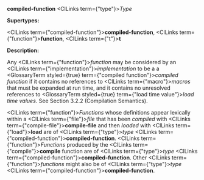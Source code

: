 **compiled-function** <ClLinks  term={"type"}><i>Type</i></ClLinks> 



**Supertypes:** 



<ClLinks  term={"compiled-function"}><b>compiled-function</b></ClLinks>, <ClLinks  term={"function"}><b>function</b></ClLinks>, <ClLinks  term={"t"}><b>t</b></ClLinks> 



**Description:** 



Any <ClLinks  term={"function"}><i>function</i></ClLinks> may be considered by an <ClLinks  term={"implementation"}><i>implementation</i></ClLinks> to be a a <GlossaryTerm styled={true} term={"compiled function"}><i>compiled function</i></GlossaryTerm> if it contains no references to <ClLinks  term={"macro"}><i>macros</i></ClLinks> that must be expanded at run time, and it contains no unresolved references to <GlossaryTerm styled={true} term={"load time value"}><i>load time values</i></GlossaryTerm>. See Section 3.2.2 (Compilation Semantics). 



<ClLinks  term={"function"}><i>Functions</i></ClLinks> whose definitions appear lexically within a <ClLinks  term={"file"}><i>file</i></ClLinks> that has been *compiled* with <ClLinks  term={"compile-file"}><b>compile-file</b></ClLinks> and then *loaded* with <ClLinks  term={"load"}><b>load</b></ClLinks> are of <ClLinks  term={"type"}><i>type</i></ClLinks> <ClLinks  term={"compiled-function"}><b>compiled-function</b></ClLinks>. <ClLinks  term={"function"}><i>Functions</i></ClLinks> produced by the <ClLinks  term={"compile"}><b>compile</b></ClLinks> function are of <ClLinks  term={"type"}><i>type</i></ClLinks> <ClLinks  term={"compiled-function"}><b>compiled-function</b></ClLinks>. Other <ClLinks  term={"function"}><i>functions</i></ClLinks> might also be of <ClLinks  term={"type"}><i>type</i></ClLinks> <ClLinks  term={"compiled-function"}><b>compiled-function</b></ClLinks>. 



